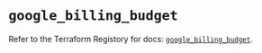 # `google_billing_budget`

Refer to the Terraform Registory for docs: [`google_billing_budget`](https://registry.terraform.io/providers/hashicorp/google/4.70.0/docs/resources/billing_budget).
